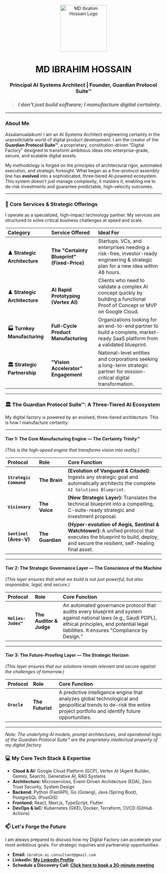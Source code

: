 <p align="center">
  <img src="https://raw.githubusercontent.com/ibrahimaiconsultant/branding-assets/main/logo.png" alt="MD Ibrahim Hossain Logo" width="150"/>
</p>

<h1 align="center">MD IBRAHIM HOSSAIN</h1>
<h3 align="center">Principal AI Systems Architect | Founder, Guardian Protocol Suite™</h3>

> <h3 align="center"><i>I don't just build software; I manufacture digital certainty.</i></h3>

---

### **About Me**

Assalamualaikum! I am an AI Systems Architect engineering certainty in the unpredictable world of digital product development. I am the creator of the **Guardian Protocol Suite™**, a proprietary, constitution-driven "Digital Factory" designed to transform ambitious ideas into enterprise-grade, secure, and scalable digital assets.

My methodology is forged on the principles of architectural rigor, automated execution, and strategic foresight. What began as a five-protocol assembly line has **evolved** into a sophisticated, three-tiered AI-powered ecosystem. This system doesn't just manage complexity; it masters it, enabling me to de-risk investments and guarantee predictable, high-velocity outcomes.

---

### **🚀 Core Services & Strategic Offerings**

I operate as a specialized, high-impact technology partner. My services are structured to solve critical business challenges at speed and scale.

| Category                      | Service Offered                           | Ideal For                                                                                                                   |
| :---------------------------- | :---------------------------------------- | :-------------------------------------------------------------------------------------------------------------------------- |
| **♟️ Strategic Architecture**    | **The "Certainty Blueprint" (Fixed-Price)** | Startups, VCs, and enterprises needing a risk-free, investor-ready engineering & strategic plan for a new idea within 48 hours.  |
| **♟️ Strategic Architecture**    | **AI Rapid Prototyping (Vertex AI)**        | Clients who need to validate a complex AI concept quickly by building a functional Proof of Concept or MVP on Google Cloud.       |
| **🏭 Turnkey Manufacturing** | **Full-Cycle Product Manufacturing**        | Organizations looking for an end-to-end partner to build a complete, market-ready SaaS platform from a validated blueprint.   |
| **🏛️ Strategic Partnership**  | **"Vision Accelerator" Engagement**     | National-level entities and corporations seeking a long-term strategic partner for mission-critical digital transformation. |

---

### **🏛️ The Guardian Protocol Suite™: A Three-Tiered AI Ecosystem**

My digital factory is powered by an evolved, three-tiered architecture. This is how I manufacture certainty:

---
#### **Tier 1: The Core Manufacturing Engine — The Certainty Trinity™**
*(This is the high-speed engine that transforms vision into reality.)*

| Protocol              | Role          | Core Function                                                                                                                        |
| :-------------------- | :------------ | :----------------------------------------------------------------------------------------------------------------------------------- |
| **`Strategic Command`** | **The Brain**     | **(Evolution of Vanguard & Citadel):** Ingests any strategic goal and automatically architects the complete `AI Solutions Blueprint`.  |
| **`Visionary`**         | **The Voice**     | **(New Strategic Layer):** Translates the technical blueprint into a compelling, C-suite-ready strategic and investment proposal.       |
| **`Sentinel` (Ares-V)**   | **The Guardian**  | **(Hyper-evolution of Aegis, Sentinel & Watchtower):** A unified protocol that executes the blueprint to build, deploy, and secure the resilient, self-healing final asset. |

---
#### **Tier 2: The Strategic Governance Layer — The Conscience of the Machine**
*(This layer ensures that what we build is not just powerful, but also responsible, legal, and secure.)*

| Protocol           | Role                | Core Function                                                                                                                                              |
| :----------------- | :------------------ | :--------------------------------------------------------------------------------------------------------------------------------------------------------- |
| **`Helios-Judex™`**  | **The Auditor & Judge** | An automated governance protocol that audits every blueprint and system against national laws (e.g., Saudi PDPL), ethical principles, and potential legal liabilities. It ensures "Compliance by Design." |

---
#### **Tier 3: The Future-Proofing Layer — The Strategic Horizon**
*(This layer ensures that our solutions remain relevant and secure against the challenges of tomorrow.)*

| Protocol   | Role            | Core Function                                                                                                                                  |
| :--------- | :-------------- | :--------------------------------------------------------------------------------------------------------------------------------------------- |
| **`Oracle`** | **The Futurist**  | A predictive intelligence engine that analyzes global technological and geopolitical trends to de-risk the entire project portfolio and identify future opportunities. |

---
*Note: The underlying AI models, prompt architectures, and operational logic of the Guardian Protocol Suite™ are the proprietary intellectual property of my digital factory.*

### **💻 My Core Tech Stack & Expertise**

- **Cloud & AI:** Google Cloud Platform (GCP), Vertex AI (Agent Builder, Gemini, Search), Generative AI, RAG Systems
- **Architecture:** Microservices, Event-Driven Architecture (EDA), Zero Trust Security, System Design
- **Backend:** Python (FastAPI), Go (Golang), Java (Spring Boot), PostgreSQL (PostGIS)
- **Frontend:** React, Next.js, TypeScript, Flutter
- **DevOps & IaC:** Kubernetes (GKE), Docker, Terraform, CI/CD (GitHub Actions)

### **📫 Let's Forge the Future**

I am always prepared to discuss how my Digital Factory can accelerate your most ambitious goals. For strategic inquiries and partnership opportunities:

- **Email:** `ibrahim.ai.consultant@gmail.com`
- **LinkedIn:** [**My LinkedIn Profile**](https://www.linkedin.com/in/ibrahim-ai-consultant-dhaka/)
- **Schedule a Discovery Call:** [**Click here to book a 30-minute meeting**](https://calendly.com/ibrahim-ai-consultant/30min)
